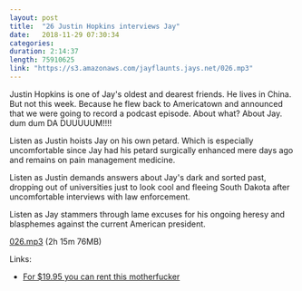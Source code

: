 ```yaml
---
layout: post
title:  "26 Justin Hopkins interviews Jay"
date:   2018-11-29 07:30:34
categories: 
duration: 2:14:37
length: 75910625
link: "https://s3.amazonaws.com/jayflaunts.jays.net/026.mp3"
---
```


Justin Hopkins is one of Jay's oldest and dearest friends. He lives in China. But not this
week. Because he flew back to Americatown and announced that we were going to record a podcast
episode. About what? About Jay. dum dum DA DUUUUUM!!!!

Listen as Justin hoists Jay on his own petard. Which is especially uncomfortable since Jay had
his petard surgically enhanced mere days ago and remains on pain management medicine.

Listen as Justin demands answers about Jay's dark and sorted past, dropping out of universities
just to look cool and fleeing South Dakota after uncomfortable interviews with law enforcement.

Listen as Jay stammers through lame excuses for his ongoing heresy and blasphemes against the current
American president.

<a href="{{site.storage_url}}/026.mp3" target="_blank">026.mp3</a> (2h 15m 76MB) 

Links:
* [For $19.95 you can rent this motherfucker](https://www.youtube.com/watch?v=likoxH4loEA)


